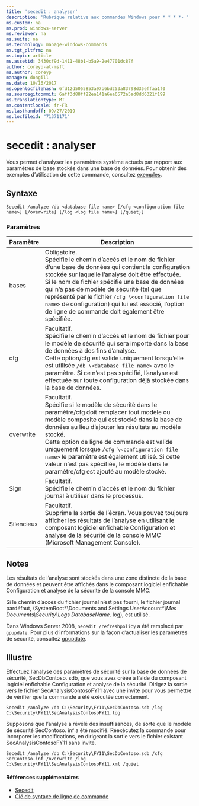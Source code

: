 ```yaml
---
title: 'secedit : analyser'
description: 'Rubrique relative aux commandes Windows pour * * * *- '
ms.custom: na
ms.prod: windows-server
ms.reviewer: na
ms.suite: na
ms.technology: manage-windows-commands
ms.tgt_pltfrm: na
ms.topic: article
ms.assetid: 3430cf9d-1411-48b1-b5a9-2e47701dc87f
author: coreyp-at-msft
ms.author: coreyp
manager: dongill
ms.date: 10/16/2017
ms.openlocfilehash: 6fd12d5055853a97b6bd253a83798d35effaa1f0
ms.sourcegitcommit: 6aff3d88ff22ea141a6ea6572a5ad8dd6321f199
ms.translationtype: MT
ms.contentlocale: fr-FR
ms.lasthandoff: 09/27/2019
ms.locfileid: "71371171"
---
```

# <a name="seceditanalyze"></a>secedit : analyser



Vous permet d’analyser les paramètres système actuels par rapport aux paramètres de base stockés dans une base de données. Pour obtenir des exemples d’utilisation de cette commande, consultez [exemples](#BKMK_Examples).

## <a name="syntax"></a>Syntaxe

```
Secedit /analyze /db <database file name> [/cfg <configuration file name>] [/overwrite] [/log <log file name>] [/quiet}]
```

### <a name="parameters"></a>Paramètres

|Paramètre|Description|
|---------|-----------|
|bases|Obligatoire.</br>Spécifie le chemin d’accès et le nom de fichier d’une base de données qui contient la configuration stockée sur laquelle l’analyse doit être effectuée.</br>Si le nom de fichier spécifie une base de données qui n’a pas de modèle de sécurité (tel que représenté par le fichier `/cfg \<configuration file name>` de configuration) qui lui est associé, l’option de ligne de commande doit également être spécifiée.|
|cfg|Facultatif.</br>Spécifie le chemin d’accès et le nom de fichier pour le modèle de sécurité qui sera importé dans la base de données à des fins d’analyse.</br>Cette option/cfg est valide uniquement lorsqu’elle est utilisée `/db \<database file name>` avec le paramètre. Si ce n’est pas spécifié, l’analyse est effectuée sur toute configuration déjà stockée dans la base de données.|
|overwrite|Facultatif.</br>Spécifie si le modèle de sécurité dans le paramètre/cfg doit remplacer tout modèle ou modèle composite qui est stocké dans la base de données au lieu d’ajouter les résultats au modèle stocké.</br>Cette option de ligne de commande est valide uniquement lorsque `/cfg \<configuration file name>` le paramètre est également utilisé. Si cette valeur n’est pas spécifiée, le modèle dans le paramètre/cfg est ajouté au modèle stocké.|
|Sign|Facultatif.</br>Spécifie le chemin d’accès et le nom du fichier journal à utiliser dans le processus.|
|Silencieux|Facultatif.</br>Supprime la sortie de l’écran. Vous pouvez toujours afficher les résultats de l’analyse en utilisant le composant logiciel enfichable Configuration et analyse de la sécurité de la console MMC (Microsoft Management Console).|

## <a name="remarks"></a>Notes

Les résultats de l’analyse sont stockés dans une zone distincte de la base de données et peuvent être affichés dans le composant logiciel enfichable Configuration et analyse de la sécurité de la console MMC.

Si le chemin d’accès du fichier journal n’est pas fourni, le fichier journal pardéfaut, (SystemRoot\*\Documents and Settings UserAccount<em>\*\Mes Documents\Security\Logs DatabaseName</em>. log), est utilisé.

Dans Windows Server 2008, `Secedit /refreshpolicy` a été remplacé par `gpupdate`. Pour plus d’informations sur la façon d’actualiser les paramètres de sécurité, consultez [gpupdate](gpupdate.md).

## <a name="BKMK_Examples"></a>Illustre

Effectuez l’analyse des paramètres de sécurité sur la base de données de sécurité, SecDbContoso. sdb, que vous avez créée à l’aide du composant logiciel enfichable Configuration et analyse de la sécurité. Dirigez la sortie vers le fichier SecAnalysisContosoFY11 avec une invite pour vous permettre de vérifier que la commande a été exécutée correctement.
```
Secedit /analyze /db C:\Security\FY11\SecDbContoso.sdb /log C:\Security\FY11\SecAnalysisContosoFY11.log
```
Supposons que l’analyse a révélé des insuffisances, de sorte que le modèle de sécurité SecContoso. inf a été modifié. Réexécutez la commande pour incorporer les modifications, en dirigeant la sortie vers le fichier existant SecAnalysisContosoFY11 sans invite.
```
Secedit /analyze /db C:\Security\FY11\SecDbContoso.sdb /cfg SecContoso.inf /overwrite /log C:\Security\FY11\SecAnalysisContosoFY11.xml /quiet
```

#### <a name="additional-references"></a>Références supplémentaires

-   [Secedit](secedit.md)
-   [Clé de syntaxe de ligne de commande](command-line-syntax-key.md)